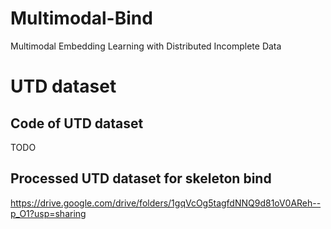 # Multimodal-Bind
Multimodal Embedding Learning with Distributed Incomplete Data


# UTD dataset

## Code of UTD dataset
TODO

## Processed UTD dataset for skeleton bind
https://drive.google.com/drive/folders/1gqVcOg5tagfdNNQ9d81oV0AReh--p_O1?usp=sharing

